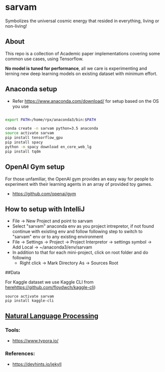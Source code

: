 # sarvam
Symbolizes the universal cosmic energy that resided in everything, living or non-living!


## About
This repo is a collection of Academic paper implementations covering some 
common use cases, using Tensorflow.

**No model is tuned for performance**, all we care is experimenting and 
lerning new deep learning models on existing dataset with minimum effort.

## Anaconda setup
- Refer https://www.anaconda.com/download/ for setup based on the OS you use
```bash

export PATH=/home/rpx/anaconda3/bin:$PATH

conda create -n sarvam python=3.5 anaconda
source activate sarvam
pip install tensorflow_gpu
pip install spacy
python -m spacy download en_core_web_lg
pip install tqdm

```

## OpenAI Gym setup
For those unfamiliar, the OpenAI gym provides an easy way for people to experiment 
with their learning agents in an array of provided toy games.
- https://github.com/openai/gym

## How to setup with IntelliJ
- File -> New Project and point to sarvam
- Select "sarvam" anaconda env as you project intrepretor, if not found 
continue with existing env and follow following step to switch to "sarvam" 
env or to any existing environment
- File -> Settings -> Project -> Project Interpretor -> settings symbol ->
    Add Local -> ~/anaconda3/env/sarvam
- In addition to that for each mini-project, click on root folder and do following
    - Right click -> Mark Directory As -> Sources Root
    
##Data

For Kaggle dataset we use Kaggle CLI from [here]()https://github.com/floydwch/kaggle-cli)

```
source activate sarvam
pip install kaggle-cli
```

## [Natural Language Processing](src/nlp/)

### Tools:
- https://www.typora.io/

### References:
- https://devhints.io/jekyll